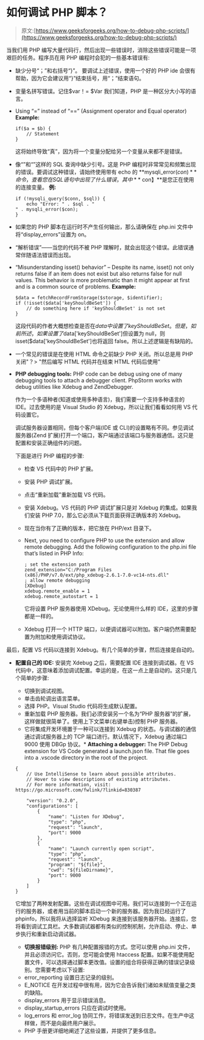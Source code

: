 # 如何调试 PHP 脚本？

> 原文:[https://www.geeksforgeeks.org/how-to-debug-php-scripts/](https://www.geeksforgeeks.org/how-to-debug-php-scripts/)

当我们用 PHP 编写大量代码行，然后出现一些错误时，消除这些错误可能是一项艰巨的任务。程序员在用 PHP 编程时会犯的一些基本错误有:

*   缺少分号“；”和右括号“}”。
    要调试上述错误，使用一个好的 PHP ide 会很有帮助，因为它会建议用“}”结束括号，用“；”结束语句。
*   变量名拼写错误。记住$var！= $Var 我们知道，PHP 是一种区分大小写的语言。
*   Using “=” instead of “==” (Assignment operator and Equal operator)
    **Example:**

    ```
    if($a = $b) {
        // Statement
    }
    ```

    这将始终导致“真”，因为将一个变量分配给另一个变量从来都不是错误。

*   像“”和“”这样的 SQL 查询中缺少引号。这是 PHP 编程时非常常见和频繁出现的错误。要调试这种错误，请始终使用带有 echo 的 **mysqli_error($con)** 命令，查看您在 SQL 语句中出现了什么错误，其中**$ con】**是您正在使用的连接变量。
    **例:**

    ```
    if (!mysqli_query($conn, $sql)) {
        echo "Error: " . $sql . "
    " . mysqli_error($con);
    }

    ```

*   如果您的 PHP 脚本在运行时不产生任何输出，那么请确保在 php.ini 文件中将“display_errors”设置为 on。
*   “解析错误”——当您的代码不被 PHP 理解时，就会出现这个错误。此错误通常伴随语法错误而出现。
*   “Misunderstanding isset() behavior” – Despite its name, isset() not only returns false if an item does not exist but also returns false for null values. This behavior is more problematic than it might appear at first and is a common source of problems.
    **Example:**

    ```
    $data = fetchRecordFromStorage($storage, $identifier);
    if (!isset($data['keyShouldBeSet']) {
        // do something here if 'keyShouldBeSet' is not set
    }

    ```

    这段代码的作者大概想检查是否在$data 中设置了 keyShouldBeSet。但是，如前所述，如果设置了$data['keyShouldBeSet']但设置为 null，则 isset($data['keyShouldBeSet']也将返回 false。所以上述逻辑是有缺陷的。

*   一个常见的错误是在使用 HTML 命令之前缺少 PHP 关闭。所以总是用 PHP 关闭"？> "然后编写 HTML 代码并在结束 HTML 代码后使用"
*   **PHP debugging tools:** PHP code can be debug using one of many debugging tools to attach a debugger client. PhpStorm works with debug utilities like Xdebug and ZendDebugger.

    作为一个多语种者(知道或使用多种语言)，我们需要一个支持多种语言的 IDE。过去使用的是 Visual Studio 的 Xdebug，所以让我们看看如何用 VS 代码设置它。

    调试服务器设置相同，但每个客户端(IDE 或 CLI)的设置略有不同。参见调试服务器(Zend 扩展)打开一个端口，客户端通过该端口与服务器通信。这只是配置和安装正确组件的问题。

    下面是进行 PHP 编程的步骤:

    *   检查 VS 代码中的 PHP 扩展。
    *   安装 PHP 调试扩展。
    *   点击“重新加载”重新加载 VS 代码。
    *   安装 Xdebug。VS 代码的 PHP 调试扩展只是对 Xdebug 的集成。如果我们安装 PHP 7.0，那么它必须从下载页面获得正确版本的 Xdebug。
    *   现在当你有了正确的版本，把它放在 PHP/ext 目录下。
    *   Next, you need to configure PHP to use the extension and allow remote debugging. Add the following configuration to the php.ini file that’s listed in PHP Info:

        ```
        ; set the extension path
        zend_extension="C:/Program Files 
        (x86)/PHP/v7.0/ext/php_xdebug-2.6.1-7.0-vc14-nts.dll"
        ; allow remote debugging
        [XDebug]
        xdebug.remote_enable = 1
        xdebug.remote_autostart = 1

        ```

        它将设置 PHP 服务器使用 XDebug。无论使用什么样的 IDE，这里的步骤都是一样的。

    *   Xdebug 打开一个 HTTP 端口，以便调试器可以附加。客户端仍然需要配置为附加和使用调试协议。

最后，配置 VS 代码以连接到 Xdebug。有几个简单的步骤，然后连接是自动的。

*   **配置自己的 IDE:** 安装完 Xdebug 之后，需要配置 IDE 连接到调试器。在 VS 代码中，这意味着添加调试配置。幸运的是，在这一点上是自动的。这只是几个简单的步骤:
    *   切换到调试视图。
    *   单击齿轮调出语言菜单。
    *   选择 PHP。Visual Studio 代码将生成默认配置。
    *   重新加载 PHP 服务器。我们必须安装另一个名为“PHP 服务器”的扩展，这样做就很简单了。使用上下文菜单(右键单击)控制 PHP 服务器。
    *   它将集成开发环境置于一种可以连接到 Xdebug 的状态。与调试器的通信通过调试服务器上的 TCP 端口进行。默认情况下，Xdebug 通过端口 9000 使用 DBGp 协议。*   **Attaching a debugger:** The PHP Debug extension for VS Code generated a launch.json file. That file goes into a .vscode directory in the root of the project.

    ```
    {
        // Use IntelliSense to learn about possible attributes.
        // Hover to view descriptions of existing attributes.
        // For more information, visit: https://go.microsoft.com/fwlink/?linkid=830387

        "version": "0.2.0",
        "configurations": [
            {
                "name": "Listen for XDebug",
                "type": "php",
                "request": "launch",
                "port": 9000
            },
            {
                "name": "Launch currently open script",
                "type": "php",
                "request": "launch",
                "program": "${file}",
                "cwd": "${fileDirname}",
                "port": 9000
            }
        ]
    }

    ```

    它增加了两种发射配置。这些在调试视图中可用。我们可以连接到一个正在运行的服务器，或者用当前的脚本启动一个新的服务器。因为我已经运行了 phpinfo，所以我将从选择监听 XDebug 来连接到该服务器开始。连接后，您将看到调试工具栏。大多数调试器都有类似的控制机制，允许启动、停止、单步执行和重新启动调试器。

    *   **切换报错级别:** PHP 有几种配置报错的方式。您可以使用 php.ini 文件，并且必须访问它。否则，您可能会使用 htaccess 配置。如果不能使用配置文件，可以选择通过脚本更改值。设置的组合将获得正确的错误记录级别。您需要考虑以下设置:
    *   error_reporting 设置日志记录的级别。
    *   E_NOTICE 在开发过程中很有用，因为它会告诉我们诸如未赋值变量之类的缺陷。
    *   display_errors 用于显示错误消息。
    *   display_startup_errors 只应在调试时使用。
    *   log_errors 和 error_log 协同工作，将错误发送到日志文件。在生产中这样做，而不是向最终用户展示。
    *   PHP 手册更详细地阐述了这些设置，并提供了更多信息。